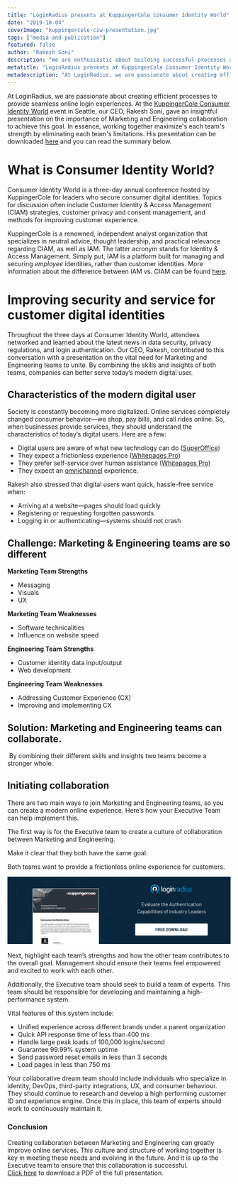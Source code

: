 ```yaml
---
title: "LoginRadius presents at KuppingerCole Consumer Identity World"
date: "2019-10-04"
coverImage: "kuppingercole-ciw-presentation.jpg"
tags: ["media-and-publication"]
featured: false 
author: "Rakesh Soni"
description: "We are enthusiastic about building successful processes at LoginRadius to provide smooth online login experiences. Our CEO, Rakesh Soni, gave an informative presentation at the KuppingerCole Customer Identity World event in Seattle on the importance of collaboration between Marketing and Engineering to achieve this objective. In essence, working together maximises the power of each team by minimising the shortcomings of each team. It is possible to download his presentation here and you can read the review below."
metatitle: "LoginRadius presents at KuppingerCole Consumer Identity World | LoginRadius"
metadescription: "At LoginRadius, we are passionate about creating efficient processes to provide seamless online login experiences. At the KuppingerCole Consumer Identity World event in Seattle, our CEO, Rakesh Soni, gave an insightful presentation on the importance of Marketing and Engineering collaboration to achieve this goal. In essence, working together maximize's each team's strength by eliminating each team's limitations. His presentation can be downloaded here and you can read the summary below."
---
```


At LoginRadius, we are passionate about creating efficient processes to provide seamless online login experiences. At the [KuppingerCole Consumer Identity World](https://www.kuppingercole.com/events/ciwusa2019) event in Seattle, our CEO, Rakesh Soni, gave an insightful presentation on the importance of Marketing and Engineering collaboration to achieve this goal. In essence, working together maximize's each team's strength by eliminating each team's limitations. His presentation can be downloaded [here](http://go.pardot.com/l/547662/2019-10-01/725pkx/547662/299407/LoginRadiusBlog_KCCIW2019.pdf) and you can read the summary below. 

# What is Consumer Identity World?

Consumer Identity World is a three-day annual conference hosted by KuppingerCole for leaders who secure consumer digital identities. Topics for discussion often include Customer Identity & Access Management (CIAM) strategies, customer privacy and consent management, and methods for improving customer experience.  

KuppingerCole is a renowned, independent analyst organization that specializes in neutral advice, thought leadership, and practical relevance regarding CIAM, as well as IAM. The latter acronym stands for Identity & Access Management. Simply put, IAM is a platform built for managing and securing _employee_ identities, rather than customer identities. More information about the difference between IAM vs. CIAM can be found [here](https://www.loginradius.com/blog/2019/03/iam-vs-ciam/).

# Improving security and service for customer digital identities

Throughout the three days at Consumer Identity World, attendees networked and learned about the latest news in data security, privacy regulations, and login authentication. Our CEO, Rakesh, contributed to this conversation with a presentation on the vital need for Marketing and Engineering teams to unite. By combining the skills and insights of both teams, companies can better serve today’s modern digital user. 

## Characteristics of the modern digital user

Society is constantly becoming more digitalized. Online services completely changed consumer behavior—we shop, pay bills, and call rides online. So, when businesses provide services, they should understand the characteristics of today’s digital users. Here are a few:  

- Digital users are aware of what new technology can do ([SuperOffice](https://www.superoffice.com/blog/digital-transformation/))
- They expect a frictionless experience ([Whitepages Pro](https://www.globenewswire.com/news-release/2018/08/21/1554497/0/en/New-Report-Shows-Identity-Verification-a-Priority-for-eCommerce-and-Online-Lending-Businesses.html))
- They prefer self-service over human assistance ([Whitepages Pro](https://www.superoffice.com/blog/customer-self-service/))
- They expect an [omnichannel](https://www.loginradius.com/blog/growth/omnichannel-customer-experience/) experience.

Rakesh also stressed that digital users want quick, hassle-free service when: 

- Arriving at a website—pages should load quickly 
- Registering or requesting forgotten passwords 
- Logging in or authenticating—systems should not crash



## Challenge: Marketing & Engineering teams are so different

**Marketing Team Strengths**

- Messaging
- Visuals
- UX

**Marketing Team Weaknesses**

- Software technicalities
- Influence on website speed

**Engineering Team** **Strengths**

- Customer identity data input/output 
- Web development

**Engineering Team** **Weaknesses**

- Addressing Customer Experience (CX) 
- Improving and implementing CX 

## Solution: Marketing and Engineering teams can collaborate.

 By combining their different skills and insights two teams become a stronger whole.


## Initiating collaboration

There are two main ways to join Marketing and Engineering teams, so you can create a modern online experience. Here’s how your Executive Team can help implement this.

The first way is for the Executive team to create a culture of collaboration between Marketing and Engineering. 

Make it clear that they both have the same goal:

Both teams want to provide a frictionless online experience for customers. 

[![kuppingercole](kuppingercole.png)](https://www.loginradius.com/resource/kuppingercole-2019-consumer-authentication-report)

Next, highlight each team’s strengths and how the other team contributes to the overall goal. Management should ensure their teams feel empowered and excited to work with each other. 

Additionally, the Executive team should seek to build a team of experts. This team should be responsible for developing and maintaining a high-performance system. 

Vital features of this system include:

- Unified experience across different brands under a parent organization
- Quick API response time of less than 400 ms
- Handle large peak loads of 100,000 logins/second
- Guarantee 99.99% system uptime
- Send password reset emails in less than 3 seconds
- Load pages in less than 750 ms

Your collaborative dream team should include individuals who specialize in identity, DevOps, third-party integrations, UX, and consumer behaviour. They should continue to research and develop a high performing customer ID and experience engine. Once this in place, this team of experts should work to continuously maintain it. 

### Conclusion

Creating collaboration between Marketing and Engineering can greatly improve online services. This culture and structure of working together is key in meeting these needs and evolving in the future. And it is up to the Executive team to ensure that this collaboration is successful.   
[Click here](http://go.pardot.com/l/547662/2019-10-01/725pkx/547662/299407/LoginRadiusBlog_KCCIW2019.pdf) to download a PDF of the full presentation.
